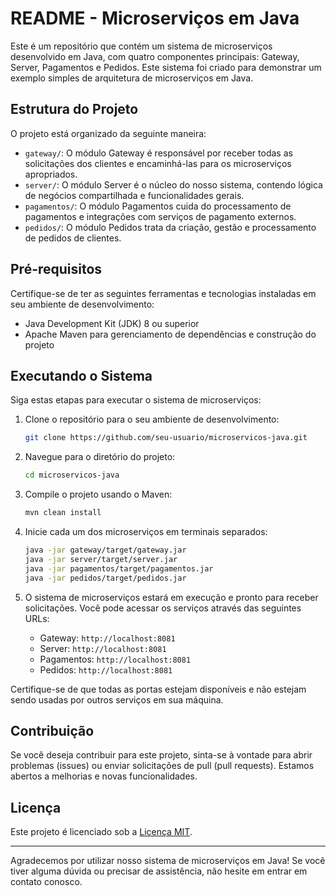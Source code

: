 # README - Microserviços em Java

Este é um repositório que contém um sistema de microserviços desenvolvido em Java, com quatro componentes principais: Gateway, Server, Pagamentos e Pedidos. Este sistema foi criado para demonstrar um exemplo simples de arquitetura de microserviços em Java.

## Estrutura do Projeto

O projeto está organizado da seguinte maneira:

- `gateway/`: O módulo Gateway é responsável por receber todas as solicitações dos clientes e encaminhá-las para os microserviços apropriados.
- `server/`: O módulo Server é o núcleo do nosso sistema, contendo lógica de negócios compartilhada e funcionalidades gerais.
- `pagamentos/`: O módulo Pagamentos cuida do processamento de pagamentos e integrações com serviços de pagamento externos.
- `pedidos/`: O módulo Pedidos trata da criação, gestão e processamento de pedidos de clientes.

## Pré-requisitos

Certifique-se de ter as seguintes ferramentas e tecnologias instaladas em seu ambiente de desenvolvimento:

- Java Development Kit (JDK) 8 ou superior
- Apache Maven para gerenciamento de dependências e construção do projeto

## Executando o Sistema

Siga estas etapas para executar o sistema de microserviços:

1. Clone o repositório para o seu ambiente de desenvolvimento:

   ```bash
   git clone https://github.com/seu-usuario/microservicos-java.git
   ```

2. Navegue para o diretório do projeto:

   ```bash
   cd microservicos-java
   ```

3. Compile o projeto usando o Maven:

   ```bash
   mvn clean install
   ```

4. Inicie cada um dos microserviços em terminais separados:

   ```bash
   java -jar gateway/target/gateway.jar
   java -jar server/target/server.jar
   java -jar pagamentos/target/pagamentos.jar
   java -jar pedidos/target/pedidos.jar
   ```

5. O sistema de microserviços estará em execução e pronto para receber solicitações. Você pode acessar os serviços através das seguintes URLs:

   - Gateway: `http://localhost:8081`
   - Server: `http://localhost:8081`
   - Pagamentos: `http://localhost:8081`
   - Pedidos: `http://localhost:8081`

Certifique-se de que todas as portas estejam disponíveis e não estejam sendo usadas por outros serviços em sua máquina.


## Contribuição

Se você deseja contribuir para este projeto, sinta-se à vontade para abrir problemas (issues) ou enviar solicitações de pull (pull requests). Estamos abertos a melhorias e novas funcionalidades.

## Licença

Este projeto é licenciado sob a [Licença MIT](LICENSE).

---

Agradecemos por utilizar nosso sistema de microserviços em Java! Se você tiver alguma dúvida ou precisar de assistência, não hesite em entrar em contato conosco.
